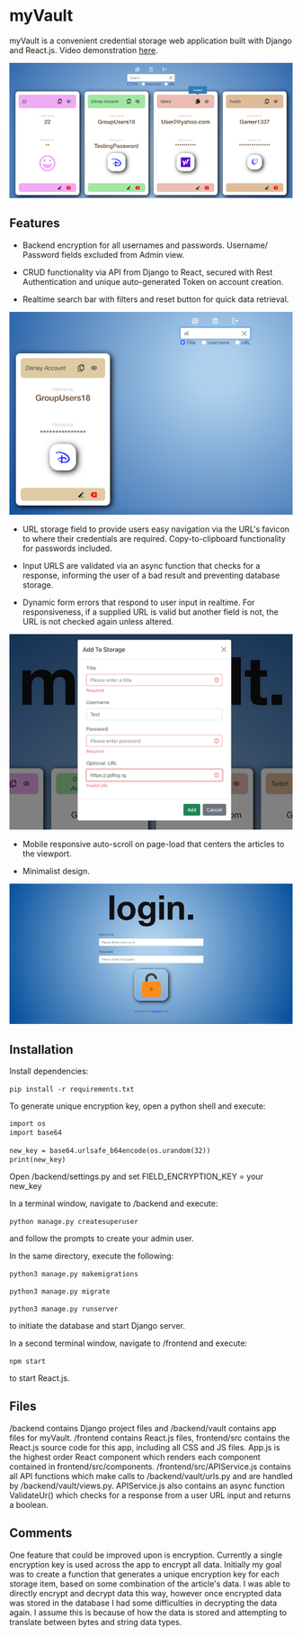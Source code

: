 # myVault

myVault is a convenient credential storage web application built with Django and React.js. Video demonstration [here](https://youtu.be/R0eoPqPGfpM).

![](screenshots/Home.png)

## Features

- Backend encryption for all usernames and passwords. Username/ Password fields excluded from Admin view.

- CRUD functionality via API from Django to React, secured with Rest Authentication and unique auto-generated Token on account creation.

- Realtime search bar with filters and reset button for quick data retrieval.

![](screenshots/Search.png)

- URL storage field to provide users easy navigation via the URL's favicon to where their credentials are required. Copy-to-clipboard functionality for passwords included.

- Input URLS are validated via an async function that checks for a response, informing the user of a bad result and preventing database storage.

- Dynamic form errors that respond to user input in realtime. For responsiveness, if a supplied URL is valid but another field is not, the URL is not checked again unless altered.

![](screenshots/Errors.png)

- Mobile responsive auto-scroll on page-load that centers the articles to the viewport.

- Minimalist design.

![](screenshots/Login.png)

## Installation

Install dependencies:

`pip install -r requirements.txt`

To generate unique encryption key, open a python shell and execute:

```
import os
import base64

new_key = base64.urlsafe_b64encode(os.urandom(32))
print(new_key)
```

Open /backend/settings.py and set FIELD_ENCRYPTION_KEY = your new_key

In a terminal window, navigate to /backend and execute:

`python manage.py createsuperuser`

and follow the prompts to create your admin user.

In the same directory, execute the following:

`python3 manage.py makemigrations`

`python3 manage.py migrate`

`python3 manage.py runserver`

to initiate the database and start Django server.

In a second terminal window, navigate to /frontend and execute:

`npm start`

to start React.js.

## Files

/backend contains Django project files and /backend/vault contains app files for myVault. /frontend contains React.js files, frontend/src contains the React.js source code for this app, including all CSS and JS files. App.js is the highest order React component which renders each component contained in frontend/src/components. /frontend/src/APIService.js contains all API functions which make calls to /backend/vault/urls.py and are handled by /backend/vault/views.py. APIService.js also contains an async function ValidateUr() which checks for a response from a user URL input and returns a boolean.

## Comments

One feature that could be improved upon is encryption. Currently a single encryption key is used across the app to encrypt all data. Initially my goal was to create a function that generates a unique encryption key for each storage item, based on some combination of the article's data. I was able to directly encrypt and decrypt data this way, however once encrypted data was stored in the database I had some difficulties in decrypting the data again. I assume this is because of how the data is stored and attempting to translate between bytes and string data types.
